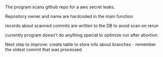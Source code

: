 The program scans github repo for a aws secret leaks.

Repository owner and name are hardcoded in the main function

records about scanned commits are written to the DB to avoid scan on rerun

currently program doesn't do anything special to optimize run after abortion


Next step to improve: create table to store info about branches - remember the oldest commit that was processed

